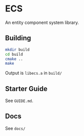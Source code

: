 # ECS

An entity component system library.

## Building

```bash
mkdir build
cd build
cmake ..
make
```

Output is `libecs.a` in `build/`

## Starter Guide

See `GUIDE.md`.

## Docs

See `docs/`